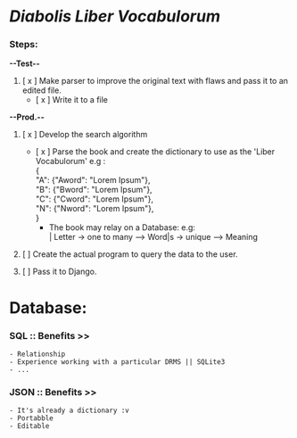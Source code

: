 # *Diabolis Liber Vocabulorum*

### Steps:

**--Test--**
1. [ x ] Make parser to improve the original text with flaws and pass it to an edited file.
    - [ x ] Write it to a file

**--Prod.--**
1. [ x ] Develop the search algorithm
    - [ x ] Parse the book and create the dictionary to use as the 'Liber Vocabulorum'
    e.g :                                               <br>
        {                                               <br>
            "A": {"Aword": "Lorem Ipsum"},              <br>
            "B": {"Bword": "Lorem Ipsum"},              <br>
            "C": {"Cword": "Lorem Ipsum"},              <br>
            "N": {"Nword": "Lorem Ipsum"},              <br>
        }                                               <br>
        + The book may relay on a Database:
        e.g:                                <br>
            | Letter -> one to many --> Word|s -> unique --> Meaning <br>

2. [  ] Create the actual program to query the data to the user.
3. [  ] Pass it to Django.


# Database:

### SQL :: Benefits >>
    - Relationship
    - Experience working with a particular DRMS || SQLite3
    - ...
 
### JSON :: Benefits >>
    - It's already a dictionary :v
    - Portabble
    - Editable

